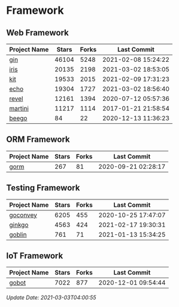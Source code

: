 # Framework

## Web Framework
| Project Name | Stars | Forks | Last Commit |
| ------------ | ----- | ----- | ----------- |
| [gin](https://github.com/gin-gonic/gin) | 46104 | 5248 | 2021-02-08 15:24:22 |
| [iris](https://github.com/kataras/iris) | 20135 | 2198 | 2021-03-02 18:53:05 |
| [kit](https://github.com/go-kit/kit) | 19533 | 2015 | 2021-02-09 17:31:23 |
| [echo](https://github.com/labstack/echo) | 19304 | 1727 | 2021-03-02 18:56:40 |
| [revel](https://github.com/revel/revel) | 12161 | 1394 | 2020-07-12 05:57:36 |
| [martini](https://github.com/go-martini/martini) | 11217 | 1114 | 2017-01-21 21:58:54 |
| [beego](https://github.com/astaxie/beego) | 84 | 22 | 2020-12-13 11:36:23 |

## ORM Framework
| Project Name | Stars | Forks | Last Commit |
| ------------ | ----- | ----- | ----------- |
| [gorm](https://github.com/jinzhu/gorm) | 267 | 81 | 2020-09-21 02:28:17 |

## Testing Framework
| Project Name | Stars | Forks | Last Commit |
| ------------ | ----- | ----- | ----------- |
| [goconvey](https://github.com/smartystreets/goconvey) | 6205 | 455 | 2020-10-25 17:47:07 |
| [ginkgo](https://github.com/onsi/ginkgo) | 4563 | 424 | 2021-02-17 19:30:31 |
| [goblin](https://github.com/franela/goblin) | 761 | 71 | 2021-01-13 15:34:25 |

## IoT Framework
| Project Name | Stars | Forks | Last Commit |
| ------------ | ----- | ----- | ----------- |
| [gobot](https://github.com/hybridgroup/gobot) | 7022 | 877 | 2020-12-01 09:54:44 |

*Update Date: 2021-03-03T04:00:55*